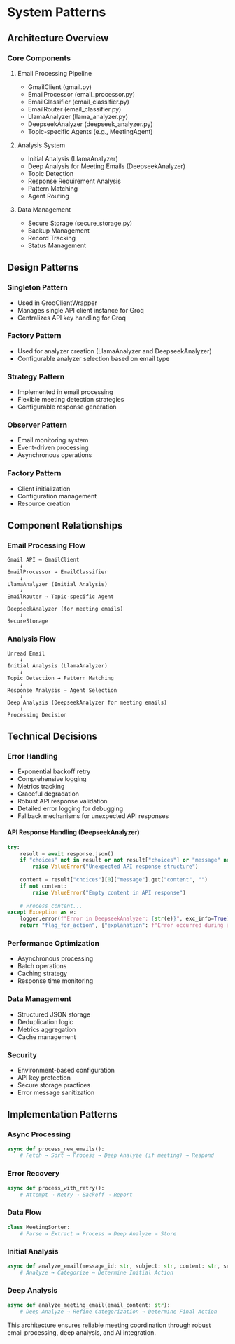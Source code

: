 # System Patterns

## Architecture Overview

### Core Components
1. Email Processing Pipeline
   - GmailClient (gmail.py)
   - EmailProcessor (email_processor.py)
   - EmailClassifier (email_classifier.py)
   - EmailRouter (email_classifier.py)
   - LlamaAnalyzer (llama_analyzer.py)
   - DeepseekAnalyzer (deepseek_analyzer.py)
   - Topic-specific Agents (e.g., MeetingAgent)

2. Analysis System
   - Initial Analysis (LlamaAnalyzer)
   - Deep Analysis for Meeting Emails (DeepseekAnalyzer)
   - Topic Detection
   - Response Requirement Analysis
   - Pattern Matching
   - Agent Routing

3. Data Management
   - Secure Storage (secure_storage.py)
   - Backup Management
   - Record Tracking
   - Status Management

## Design Patterns

### Singleton Pattern
- Used in GroqClientWrapper
- Manages single API client instance for Groq
- Centralizes API key handling for Groq

### Factory Pattern
- Used for analyzer creation (LlamaAnalyzer and DeepseekAnalyzer)
- Configurable analyzer selection based on email type

### Strategy Pattern
- Implemented in email processing
- Flexible meeting detection strategies
- Configurable response generation

### Observer Pattern
- Email monitoring system
- Event-driven processing
- Asynchronous operations

### Factory Pattern
- Client initialization
- Configuration management
- Resource creation

## Component Relationships

### Email Processing Flow
```
Gmail API → GmailClient
    ↓
EmailProcessor → EmailClassifier
    ↓
LlamaAnalyzer (Initial Analysis)
    ↓
EmailRouter → Topic-specific Agent
    ↓
DeepseekAnalyzer (for meeting emails)
    ↓
SecureStorage
```

### Analysis Flow
```
Unread Email
    ↓
Initial Analysis (LlamaAnalyzer)
    ↓
Topic Detection → Pattern Matching
    ↓
Response Analysis → Agent Selection
    ↓
Deep Analysis (DeepseekAnalyzer for meeting emails)
    ↓
Processing Decision
```

## Technical Decisions

### Error Handling
- Exponential backoff retry
- Comprehensive logging
- Metrics tracking
- Graceful degradation
- Robust API response validation
- Detailed error logging for debugging
- Fallback mechanisms for unexpected API responses

#### API Response Handling (DeepseekAnalyzer)
```python
try:
    result = await response.json()
    if "choices" not in result or not result["choices"] or "message" not in result["choices"][0]:
        raise ValueError("Unexpected API response structure")
    
    content = result["choices"][0]["message"].get("content", "")
    if not content:
        raise ValueError("Empty content in API response")
    
    # Process content...
except Exception as e:
    logger.error(f"Error in DeepseekAnalyzer: {str(e)}", exc_info=True)
    return "flag_for_action", {"explanation": f"Error occurred during analysis, flagging for manual review. Error: {str(e)}"}
```

### Performance Optimization
- Asynchronous processing
- Batch operations
- Caching strategy
- Response time monitoring

### Data Management
- Structured JSON storage
- Deduplication logic
- Metrics aggregation
- Cache management

### Security
- Environment-based configuration
- API key protection
- Secure storage practices
- Error message sanitization

## Implementation Patterns

### Async Processing
```python
async def process_new_emails():
    # Fetch → Sort → Process → Deep Analyze (if meeting) → Respond
```

### Error Recovery
```python
async def process_with_retry():
    # Attempt → Retry → Backoff → Report
```

### Data Flow
```python
class MeetingSorter:
    # Parse → Extract → Process → Deep Analyze → Store
```

### Initial Analysis
```python
async def analyze_email(message_id: str, subject: str, content: str, sender: str, email_type: EmailTopic):
    # Analyze → Categorize → Determine Initial Action
```

### Deep Analysis
```python
async def analyze_meeting_email(email_content: str):
    # Deep Analyze → Refine Categorization → Determine Final Action
```

This architecture ensures reliable meeting coordination through robust email processing, deep analysis, and AI integration.
